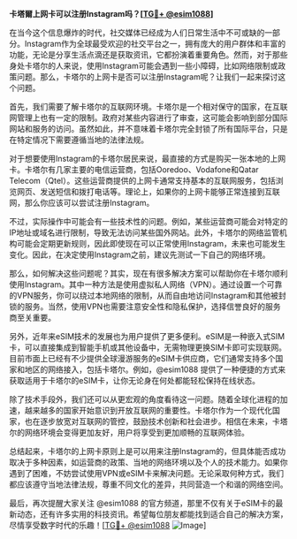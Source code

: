 **卡塔爾上网卡可以注册Instagram吗？[[TG💪+ @esim1088](https://t.me/s/esim1088)]**

在当今这个信息爆炸的时代，社交媒体已经成为人们日常生活中不可或缺的一部分。Instagram作为全球最受欢迎的社交平台之一，拥有庞大的用户群体和丰富的功能，无论是分享生活点滴还是获取资讯，它都扮演着重要角色。然而，对于那些身处卡塔尔的人来说，使用Instagram可能会遇到一些小障碍，比如网络限制或政策问题。那么，卡塔尔的上网卡是否可以注册Instagram呢？让我们一起来探讨这个问题。

首先，我们需要了解卡塔尔的互联网环境。卡塔尔是一个相对保守的国家，在互联网管理上也有一定的限制。政府对某些内容进行了审查，这可能会影响到部分国际网站和服务的访问。虽然如此，并不意味着卡塔尔完全封锁了所有国际平台，只是在特定情况下需要遵循当地的法律法规。

对于想要使用Instagram的卡塔尔居民来说，最直接的方式是购买一张本地的上网卡。卡塔尔有几家主要的电信运营商，包括Ooredoo、Vodafone和Qatar Telecom（Qtel）。这些运营商提供的上网卡通常支持基本的互联网服务，包括浏览网页、发送短信和拨打电话等。理论上，如果你的上网卡能够正常连接到互联网，那么你应该可以尝试注册Instagram。

不过，实际操作中可能会有一些技术性的问题。例如，某些运营商可能会对特定的IP地址或域名进行限制，导致无法访问某些国外网站。此外，卡塔尔的网络监管机构可能会定期更新规则，因此即使现在可以正常使用Instagram，未来也可能发生变化。因此，在决定使用Instagram之前，建议先测试一下自己的网络环境。

那么，如何解决这些问题呢？其实，现在有很多解决方案可以帮助你在卡塔尔顺利使用Instagram。其中一种方法是使用虚拟私人网络（VPN）。通过设置一个可靠的VPN服务，你可以绕过本地网络的限制，从而自由地访问Instagram和其他被封锁的服务。当然，使用VPN也需要注意安全性和隐私保护，选择信誉良好的服务商至关重要。

另外，近年来eSIM技术的发展也为用户提供了更多便利。eSIM是一种嵌入式SIM卡，可以直接集成到智能手机或其他设备中，无需物理更换SIM卡即可实现联网。目前市面上已经有不少提供全球漫游服务的eSIM卡供应商，它们通常支持多个国家和地区的网络接入，包括卡塔尔。例如，@esim1088 提供了一种便捷的方式来获取适用于卡塔尔的eSIM卡，让你无论身在何处都能轻松保持在线状态。

除了技术手段外，我们还可以从更宏观的角度看待这一问题。随着全球化进程的加速，越来越多的国家开始意识到开放互联网的重要性。卡塔尔作为一个现代化国家，也在逐步放宽对互联网的管控，鼓励技术创新和社会进步。相信在未来，卡塔尔的网络环境会变得更加友好，用户将享受到更加顺畅的互联网体验。

总结起来，卡塔尔的上网卡原则上是可以用来注册Instagram的，但具体能否成功取决于多种因素，如运营商的政策、当地的网络环境以及个人的技术能力。如果你遇到了困难，不妨尝试使用VPN或eSIM卡来解决问题。无论采取何种方式，我们都应该遵守当地法律法规，尊重不同文化的差异，共同营造一个和谐的网络空间。

最后，再次提醒大家关注 @esim1088 的官方频道，那里不仅有关于eSIM卡的最新动态，还有许多实用的科技资讯。希望每位朋友都能找到适合自己的解决方案，尽情享受数字时代的乐趣！[[TG💪+ @esim1088](https://t.me/s/esim1088) ![Image](https://i.postimg.cc/4NQfJmqS/Snipaste-2025-05-13-00-14-12.png)]